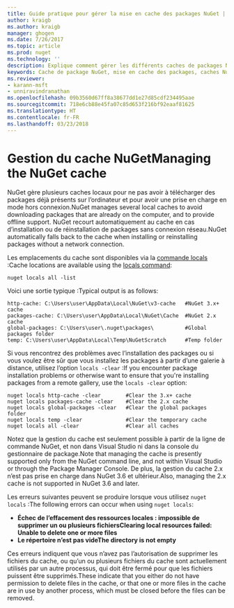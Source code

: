 ```yaml
---
title: Guide pratique pour gérer la mise en cache des packages NuGet | Microsoft Docs
author: kraigb
ms.author: kraigb
manager: ghogen
ms.date: 7/26/2017
ms.topic: article
ms.prod: nuget
ms.technology: ''
description: Explique comment gérer les différents caches de packages NuGet présents sur un ordinateur, qui sont utilisés lors de l’installation ou de la restauration des packages.
keywords: Cache de package NuGet, mise en cache des packages, caches NuGet, gestion des caches, cache local NuGet, cache global NuGet, commande locals NuGet, vider le cache
ms.reviewer:
- karann-msft
- unniravindranathan
ms.openlocfilehash: 09b3560d67ff8a38677dd1e27d85cdf234495aae
ms.sourcegitcommit: 718e6cb88e45fa07c85d653f216bf92eaaf81625
ms.translationtype: HT
ms.contentlocale: fr-FR
ms.lasthandoff: 03/23/2018
---
```

# <a name="managing-the-nuget-cache"></a><span data-ttu-id="5eda3-104">Gestion du cache NuGet</span><span class="sxs-lookup"><span data-stu-id="5eda3-104">Managing the NuGet cache</span></span>

<span data-ttu-id="5eda3-105">NuGet gère plusieurs caches locaux pour ne pas avoir à télécharger des packages déjà présents sur l’ordinateur et pour avoir une prise en charge en mode hors connexion.</span><span class="sxs-lookup"><span data-stu-id="5eda3-105">NuGet manages several local caches to avoid downloading packages that are already on the computer, and to provide offline support.</span></span> <span data-ttu-id="5eda3-106">NuGet recourt automatiquement au cache en cas d’installation ou de réinstallation de packages sans connexion réseau.</span><span class="sxs-lookup"><span data-stu-id="5eda3-106">NuGet automatically falls back to the cache when installing or reinstalling packages without a network connection.</span></span>

<span data-ttu-id="5eda3-107">Les emplacements du cache sont disponibles via la [commande locals](../tools/cli-ref-locals.md) :</span><span class="sxs-lookup"><span data-stu-id="5eda3-107">Cache locations are available using the [locals command](../tools/cli-ref-locals.md):</span></span>

```cli
nuget locals all -list
```

<span data-ttu-id="5eda3-108">Voici une sortie typique :</span><span class="sxs-lookup"><span data-stu-id="5eda3-108">Typical output is as follows:</span></span>

```output
http-cache: C:\Users\user\AppData\Local\NuGet\v3-cache   #NuGet 3.x+ cache
packages-cache: C:\Users\user\AppData\Local\NuGet\Cache  #NuGet 2.x cache
global-packages: C:\Users\user\.nuget\packages\          #Global packages folder
temp: C:\Users\user\AppData\Local\Temp\NuGetScratch      #Temp folder
```

<span data-ttu-id="5eda3-109">Si vous rencontrez des problèmes avec l’installation des packages ou si vous voulez être sûr que vous installez les packages à partir d’une galerie à distance, utilisez l’option `locals -clear` :</span><span class="sxs-lookup"><span data-stu-id="5eda3-109">If you encounter package installation problems or otherwise want to ensure that you're installing packages from a remote gallery, use the `locals -clear` option:</span></span>

```cli
nuget locals http-cache -clear        #Clear the 3.x+ cache
nuget locals packages-cache -clear    #Clear the 2.x cache
nuget locals global-packages -clear   #Clear the global packages folder
nuget locals temp -clear              #Clear the temporary cache
nuget locals all -clear               #Clear all caches
```

<span data-ttu-id="5eda3-110">Notez que la gestion du cache est seulement possible à partir de la ligne de commande NuGet, et non dans Visual Studio ni dans la console du gestionnaire de package.</span><span class="sxs-lookup"><span data-stu-id="5eda3-110">Note that managing the cache is presently supported only from the NuGet command line, and not within Visual Studio or through the Package Manager Console.</span></span> <span data-ttu-id="5eda3-111">De plus, la gestion du cache 2.x n’est pas prise en charge dans NuGet 3.6 et ultérieur.</span><span class="sxs-lookup"><span data-stu-id="5eda3-111">Also, managing the 2.x cache is not supported in NuGet 3.6 and later.</span></span>

<span data-ttu-id="5eda3-112">Les erreurs suivantes peuvent se produire lorsque vous utilisez `nuget locals` :</span><span class="sxs-lookup"><span data-stu-id="5eda3-112">The following errors can occur when using `nuget locals`:</span></span>

- <span data-ttu-id="5eda3-113">**Échec de l’effacement des ressources locales : impossible de supprimer un ou plusieurs fichiers**</span><span class="sxs-lookup"><span data-stu-id="5eda3-113">**Clearing local resources failed: Unable to delete one or more files**</span></span>
- <span data-ttu-id="5eda3-114">**Le répertoire n’est pas vide**</span><span class="sxs-lookup"><span data-stu-id="5eda3-114">**The directory is not empty**</span></span>

<span data-ttu-id="5eda3-115">Ces erreurs indiquent que vous n’avez pas l’autorisation de supprimer les fichiers du cache, ou qu’un ou plusieurs fichiers du cache sont actuellement utilisés par un autre processus, qui doit être fermé pour que les fichiers puissent être supprimés.</span><span class="sxs-lookup"><span data-stu-id="5eda3-115">These indicate that you either do not have permission to delete files in the cache, or that one or more files in the cache are in use by another process, which must be closed before the files can be removed.</span></span>
